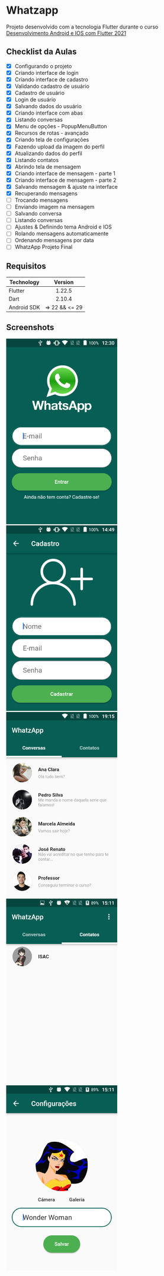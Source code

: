 # Whatzapp

Projeto desenvolvido com a tecnologia Flutter durante o curso [Desenvolvimento Android e IOS com Flutter 2021](https://www.udemy.com/course/desenvolvimento-android-e-ios-com-flutter)

## Checklist da Aulas

- [x] Configurando o projeto
- [x] Criando interface de login
- [x] Criando interface de cadastro
- [x] Validando cadastro de usuário
- [x] Cadastro de usuário
- [x] Login de usuário
- [x] Salvando dados do usuário
- [x] Criando interface com abas
- [x] Listando conversas
- [x] Menu de opções - PopupMenuButton
- [x] Recursos de rotas - avançado
- [x] Criando tela de configurações
- [x] Fazendo upload da imagem do perfil
- [x] Atualizando dados do perfil
- [x] Listando contatos
- [x] Abrindo tela de mensagem
- [x] Criando interface de mensagem - parte 1
- [x] Criando interface de mensagem - parte 2
- [x] Salvando mensagem & ajuste na interface
- [x] Recuperando mensagens
- [ ] Trocando mensagens
- [ ] Enviando imagem na mensagem
- [ ] Salvando conversa
- [ ] Listando conversas
- [ ] Ajustes & Definindo tema Android e IOS
- [ ] Rolando mensagens automaticamente
- [ ] Ordenando mensagens por data
- [ ] WhatzApp Projeto Final

## Requisitos

|Technology|Version|
|----------|:----:|
|Flutter|1.22.5|
|Dart|2.10.4|
|Android SDK|=> 22 && <= 29|

## Screenshots

<img src="./docs/screenshots/01.png" alt="Tela de Login" width="300">

<img src="./docs/screenshots/02.png" alt="Tela de Cadastro" width="300">

<img src="./docs/screenshots/03.png" alt="Lista de Conversas" width="300">

<img src="./docs/screenshots/04.png" alt="Lista de Contatos" width="300">

<img src="./docs/screenshots/05.png" alt="Tela de Configurações" width="300">